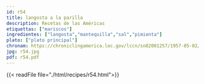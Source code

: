 ```yaml
---
id: r54
title: langosta a la parilla
description: Recetas de las Américas
etiquettas: ["mariscos"]
ingredientes: ["langosta","mantequilla","sal","pimienta"]
plato: ["plato principal"]
chronam: https://chroniclingamerica.loc.gov/lccn/sn82001257/1957-05-02/ed-1/seq-5/
jpg: r54.jpg
pdf: r54.pdf
---
```


{{< readFile file="./html/recipes/r54.html">}}